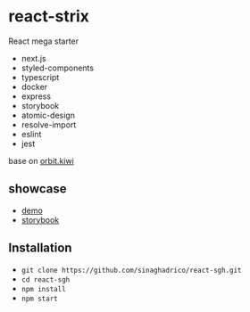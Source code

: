# react-strix

React mega starter

- next.js
- styled-components
- typescript
- docker
- express
- storybook
- atomic-design
- resolve-import
- eslint
- jest

base on [orbit.kiwi](https://orbit.kiwi)

## showcase

- [demo](https://react-sgh.straxico.now.sh)
- [storybook](https://straxico.sinaghadrico.io/react-sgh/)

## Installation

- `git clone https://github.com/sinaghadrico/react-sgh.git`
- `cd react-sgh`
- `npm install`
- `npm start`
